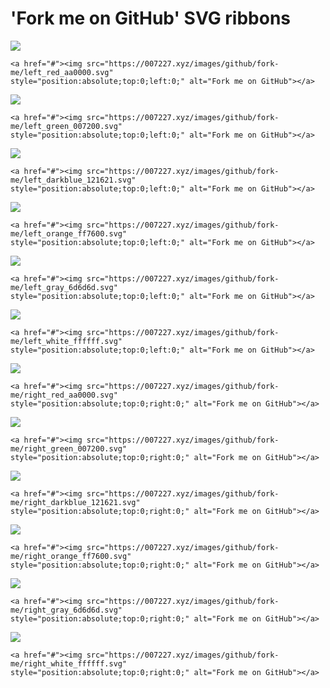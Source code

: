 # 'Fork me on GitHub' SVG ribbons

<img src="https://007227.xyz/images/github/fork-me/left_red_aa0000.svg">

    <a href="#"><img src="https://007227.xyz/images/github/fork-me/left_red_aa0000.svg"
    style="position:absolute;top:0;left:0;" alt="Fork me on GitHub"></a>

<img src="https://007227.xyz/images/github/fork-me/left_green_007200.svg">

    <a href="#"><img src="https://007227.xyz/images/github/fork-me/left_green_007200.svg"
    style="position:absolute;top:0;left:0;" alt="Fork me on GitHub"></a>

<img src="https://007227.xyz/images/github/fork-me/left_darkblue_121621.svg">

    <a href="#"><img src="https://007227.xyz/images/github/fork-me/left_darkblue_121621.svg"
    style="position:absolute;top:0;left:0;" alt="Fork me on GitHub"></a>

<img src="https://007227.xyz/images/github/fork-me/left_orange_ff7600.svg">

    <a href="#"><img src="https://007227.xyz/images/github/fork-me/left_orange_ff7600.svg"
    style="position:absolute;top:0;left:0;" alt="Fork me on GitHub"></a>

<img src="https://007227.xyz/images/github/fork-me/left_gray_6d6d6d.svg">

    <a href="#"><img src="https://007227.xyz/images/github/fork-me/left_gray_6d6d6d.svg"
    style="position:absolute;top:0;left:0;" alt="Fork me on GitHub"></a>

<img src="https://007227.xyz/images/github/fork-me/left_white_ffffff.svg">

    <a href="#"><img src="https://007227.xyz/images/github/fork-me/left_white_ffffff.svg"
    style="position:absolute;top:0;left:0;" alt="Fork me on GitHub"></a>

<img src="https://007227.xyz/images/github/fork-me/right_red_aa0000.svg">

    <a href="#"><img src="https://007227.xyz/images/github/fork-me/right_red_aa0000.svg"
    style="position:absolute;top:0;right:0;" alt="Fork me on GitHub"></a>

<img src="https://007227.xyz/images/github/fork-me/right_green_007200.svg">

    <a href="#"><img src="https://007227.xyz/images/github/fork-me/right_green_007200.svg"
    style="position:absolute;top:0;right:0;" alt="Fork me on GitHub"></a>

<img src="https://007227.xyz/images/github/fork-me/right_darkblue_121621.svg">

    <a href="#"><img src="https://007227.xyz/images/github/fork-me/right_darkblue_121621.svg"
    style="position:absolute;top:0;right:0;" alt="Fork me on GitHub"></a>

<img src="https://007227.xyz/images/github/fork-me/right_orange_ff7600.svg">

    <a href="#"><img src="https://007227.xyz/images/github/fork-me/right_orange_ff7600.svg"
    style="position:absolute;top:0;right:0;" alt="Fork me on GitHub"></a>

<img src="https://007227.xyz/images/github/fork-me/right_gray_6d6d6d.svg">

    <a href="#"><img src="https://007227.xyz/images/github/fork-me/right_gray_6d6d6d.svg"
    style="position:absolute;top:0;right:0;" alt="Fork me on GitHub"></a>

<img src="https://007227.xyz/images/github/fork-me/right_white_ffffff.svg">

    <a href="#"><img src="https://007227.xyz/images/github/fork-me/right_white_ffffff.svg"
    style="position:absolute;top:0;right:0;" alt="Fork me on GitHub"></a>
